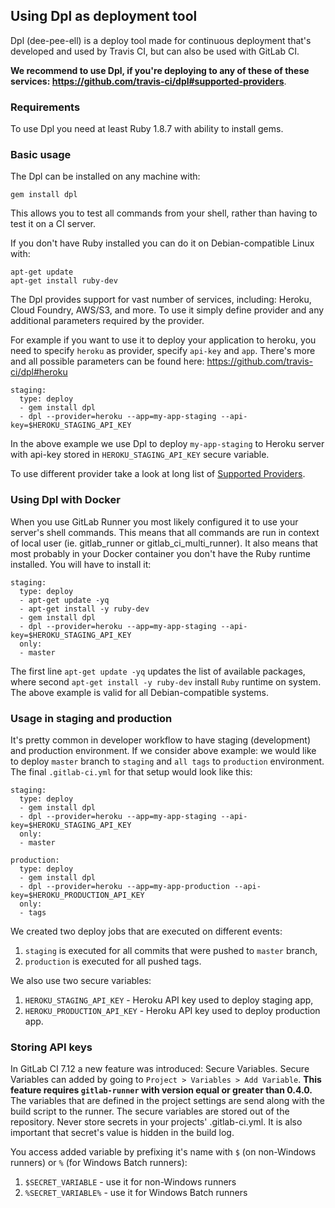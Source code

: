 ## Using Dpl as deployment tool
Dpl (dee-pee-ell) is a deploy tool made for continuous deployment that's developed and used by Travis CI, but can also be used with GitLab CI. 

**We recommend to use Dpl, if you're deploying to any of these of these services: https://github.com/travis-ci/dpl#supported-providers**.

### Requirements
To use Dpl you need at least Ruby 1.8.7 with ability to install gems.

### Basic usage
The Dpl can be installed on any machine with:
```
gem install dpl
```

This allows you to test all commands from your shell, rather than having to test it on a CI server.

If you don't have Ruby installed you can do it on Debian-compatible Linux with:
```
apt-get update
apt-get install ruby-dev
```

The Dpl provides support for vast number of services, including: Heroku, Cloud Foundry, AWS/S3, and more. To use it simply define provider and any additional parameters required by the provider.

For example if you want to use it to deploy your application to heroku, you need to specify `heroku` as provider, specify `api-key` and `app`. There's more and all possible parameters can be found here: https://github.com/travis-ci/dpl#heroku

```
staging:
  type: deploy
  - gem install dpl
  - dpl --provider=heroku --app=my-app-staging --api-key=$HEROKU_STAGING_API_KEY
```

In the above example we use Dpl to deploy `my-app-staging` to Heroku server with api-key stored in `HEROKU_STAGING_API_KEY` secure variable.

To use different provider take a look at long list of [Supported Providers](https://github.com/travis-ci/dpl#supported-providers).

### Using Dpl with Docker
When you use GitLab Runner you most likely configured it to use your server's shell commands. This means that all commands are run in context of local user (ie. gitlab_runner or gitlab_ci_multi_runner). It also means that most probably in your Docker container you don't have the Ruby runtime installed. You will have to install it:
```
staging:
  type: deploy
  - apt-get update -yq
  - apt-get install -y ruby-dev
  - gem install dpl
  - dpl --provider=heroku --app=my-app-staging --api-key=$HEROKU_STAGING_API_KEY
  only:
  - master
```

The first line `apt-get update -yq` updates the list of available packages, where second `apt-get install -y ruby-dev` install `Ruby` runtime on system. The above example is valid for all Debian-compatible systems.

### Usage in staging and production
It's pretty common in developer workflow to have staging (development) and production environment. If we consider above example: we would like to deploy `master` branch to `staging` and `all tags` to `production` environment. The final `.gitlab-ci.yml` for that setup would look like this:

```
staging:
  type: deploy
  - gem install dpl
  - dpl --provider=heroku --app=my-app-staging --api-key=$HEROKU_STAGING_API_KEY
  only:
  - master
  
production:
  type: deploy
  - gem install dpl
  - dpl --provider=heroku --app=my-app-production --api-key=$HEROKU_PRODUCTION_API_KEY
  only:
  - tags
```

We created two deploy jobs that are executed on different events:
1. `staging` is executed for all commits that were pushed to `master` branch,
2. `production` is executed for all pushed tags.

We also use two secure variables:
1. `HEROKU_STAGING_API_KEY` - Heroku API key used to deploy staging app,
2. `HEROKU_PRODUCTION_API_KEY` - Heroku API key used to deploy production app.

### Storing API keys
In GitLab CI 7.12 a new feature was introduced: Secure Variables.
Secure Variables can added by going to `Project > Variables > Add Variable`. 
**This feature requires `gitlab-runner` with version equal or greater than 0.4.0.**
The variables that are defined in the project settings are send along with the build script to the runner.
The secure variables are stored out of the repository. Never store secrets in your projects' .gitlab-ci.yml.
It is also important that secret's value is hidden in the build log.

You access added variable by prefixing it's name with `$` (on non-Windows runners) or `%` (for Windows Batch runners):
1. `$SECRET_VARIABLE` - use it for non-Windows runners
2. `%SECRET_VARIABLE%` - use it for Windows Batch runners
